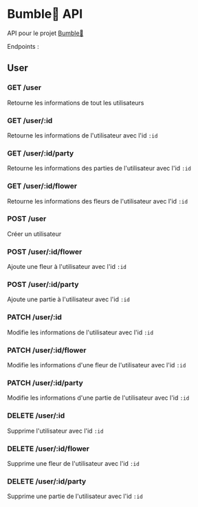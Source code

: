 # Bumble🐝 API

API pour le projet [Bumble🐝](https://github.com/TheRealEureka/BumbleBee)

Endpoints : 
    
## User
### GET /user
Retourne les informations de tout les utilisateurs
### GET /user/:id
Retourne les informations de l'utilisateur avec l'id `:id`
### GET /user/:id/party
Retourne les informations des parties de l'utilisateur avec l'id `:id`
### GET /user/:id/flower
Retourne les informations des fleurs de l'utilisateur avec l'id `:id`
### POST /user
Créer un utilisateur
### POST /user/:id/flower
Ajoute une fleur à l'utilisateur avec l'id `:id`
### POST /user/:id/party
Ajoute une partie à l'utilisateur avec l'id `:id`
### PATCH /user/:id
Modifie les informations de l'utilisateur avec l'id `:id`
### PATCH /user/:id/flower
Modifie les informations d'une fleur de l'utilisateur avec l'id `:id`
### PATCH /user/:id/party
Modifie les informations d'une partie de l'utilisateur avec l'id `:id`
### DELETE /user/:id
Supprime l'utilisateur avec l'id `:id`
### DELETE /user/:id/flower
Supprime une fleur de l'utilisateur avec l'id `:id`
### DELETE /user/:id/party
Supprime une partie de l'utilisateur avec l'id `:id`
  